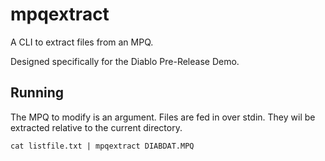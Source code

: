 # mpqextract

A CLI to extract files from an MPQ.

Designed specifically for the Diablo Pre-Release Demo.

## Running

The MPQ to modify is an argument. Files are fed in over stdin. They wil be extracted relative to the current directory.

    cat listfile.txt | mpqextract DIABDAT.MPQ
